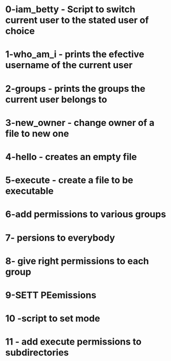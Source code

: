 # 0-iam_betty - Script to switch current user to the stated user of choice
# 1-who_am_i - prints the efective username of the current user
# 2-groups - prints the groups the current user belongs to
# 3-new_owner - change owner of a file to new one
# 4-hello - creates an empty file
# 5-execute - create a file to be executable
# 6-add permissions to various groups
# 7-  persions to everybody
# 8- give right permissions to each group
# 9-SETT PEemissions
# 10 -script to set mode
# 11 - add execute permissions to subdirectories

